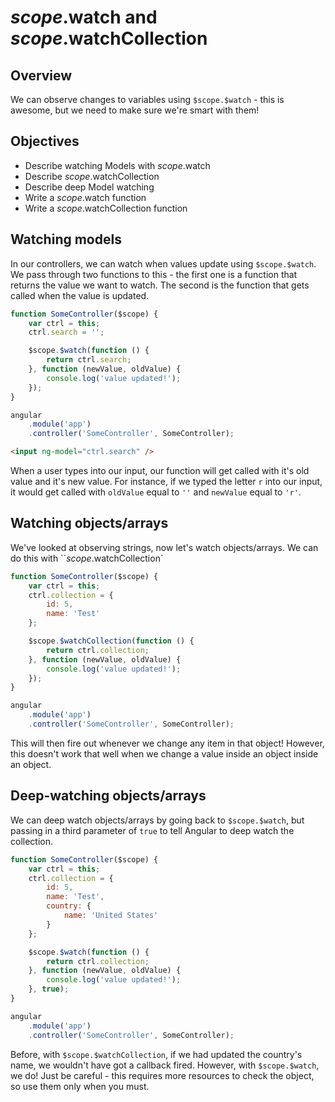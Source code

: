 # $scope.$watch and $scope.$watchCollection

## Overview

We can observe changes to variables using `$scope.$watch` - this is awesome, but we need to make sure we're smart with them!

## Objectives

- Describe watching Models with $scope.$watch
- Describe $scope.$watchCollection
- Describe deep Model watching
- Write a $scope.$watch function
- Write a $scope.$watchCollection function

## Watching models

In our controllers, we can watch when values update using `$scope.$watch`. We pass through two functions to this - the first one is a function that returns the value we want to watch. The second is the function that gets called when the value is updated.

```js
function SomeController($scope) {
	var ctrl = this;
	ctrl.search = '';

	$scope.$watch(function () {
		return ctrl.search;
	}, function (newValue, oldValue) {
		console.log('value updated!');
	});
}

angular
	.module('app')
	.controller('SomeController', SomeController);
```
```html
<input ng-model="ctrl.search" />
```

When a user types into our input, our function will get called with it's old value and it's new value. For instance, if we typed the letter `r` into our input, it would get called with `oldValue` equal to `''` and `newValue` equal to `'r'`.

## Watching objects/arrays

We've looked at observing strings, now let's watch objects/arrays. We can do this with ``$scope.$watchCollection`


```js
function SomeController($scope) {
	var ctrl = this;
	ctrl.collection = {
		id: 5,
		name: 'Test'
	};

	$scope.$watchCollection(function () {
		return ctrl.collection;
	}, function (newValue, oldValue) {
		console.log('value updated!');
	});
}

angular
	.module('app')
	.controller('SomeController', SomeController);
```

This will then fire out whenever we change any item in that object! However, this doesn't work that well when we change a value inside an object inside an object.

## Deep-watching objects/arrays

We can deep watch objects/arrays by going back to `$scope.$watch`, but passing in a third parameter of `true` to tell Angular to deep watch the collection.

```js
function SomeController($scope) {
	var ctrl = this;
	ctrl.collection = {
		id: 5,
		name: 'Test',
		country: {
			name: 'United States'
		}
	};

	$scope.$watch(function () {
		return ctrl.collection;
	}, function (newValue, oldValue) {
		console.log('value updated!');
	}, true);
}

angular
	.module('app')
	.controller('SomeController', SomeController);
```

Before, with `$scope.$watchCollection`, if we had updated the country's name, we wouldn't have got a callback fired. However, with `$scope.$watch`, we do! Just be careful - this requires more resources to check the object, so use them only when you must.
